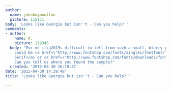 ```yaml
---
author:
  name: johnboymoulton
  picture: 115171
body: 'Looks like Georgia but isn''t - Can you help? '
comments:
- author:
    name: R.
    picture: 119345
  body: "For me it\u2019s difficult to tell from such a small, blurry picture. It
    could be <a href=\"http://www.fontshop.com/fonts/singles/fontfont/ff_meta_serif_pro_bold/?&fg=000000&bg=ffffff&sample_size=30&sample_text=Violence%20Should%20Be%20Expected.&ft=liga&acs_pt=32\">Meta
    Serif</a> or <a href=\"http://www.fontshop.com/fonts/downloads/fontfont/ff_tisa_pro_bold/?&fg=000000&bg=ffffff&sample_size=30&sample_text=Violence%20Should%20Be%20Expected.&ft=liga\">Tisa</a>.
    Can you tell us where you found the sample?"
  created: '2013-04-30 16:19:37'
date: '2013-04-30 14:39:48'
title: 'Looks like Georgia but isn''t - Can you help? '

---
```

